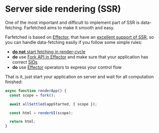 # Server side rendering (SSR)

One of the most important and difficult to implement part of SSR is data-fetching. Farfetched aims to make it smooth and easy.

Farfetched is based on [Effector](https://effector.dev), that have an [excellent support of SSR](https://dev.to/effector/the-best-part-of-effector-4c27), so you can handle data-fetching easily if you follow some simple rules:

- [**do not** start fetching in render-cycle](/statements/render_as_you_fetch.md)
- **do** use [Fork API in Effector](https://effector.dev/en/api/effector/fork/) and make sure that your application has correct [SIDs](https://effector.dev/en/explanation/sids/)
- **do** use [Effector](https://effector.dev) operators to express your control flow

That is it, just start your application on server and wait for all computation finished:

```ts
async function renderApp() {
  const scope = fork();

  await allSettled(appStarted, { scope });

  const html = renderUI(scope);

  return html;
}
```
